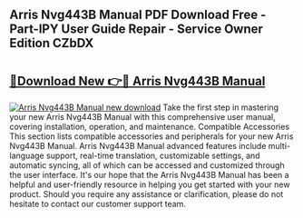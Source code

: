 ## Arris Nvg443B Manual PDF Download Free - Part-lPY User Guide Repair - Service Owner Edition CZbDX

# <h2><a href="http://bc2500.oget.top/?id=Arris+Nvg443B+Manual">🔗Download New 👉🔴 Arris Nvg443B Manual</a></h2>

[![Arris Nvg443B Manual new download](https://i.imgur.com/5g1atiW.png)](http://bc2500.oget.top/?id=Arris+Nvg443B+Manual)
Take the first step in mastering your new Arris Nvg443B Manual with this comprehensive user manual, covering installation, operation, and maintenance. Compatible Accessories This section lists compatible accessories and peripherals for your new Arris Nvg443B Manual. Arris Nvg443B Manual advanced features include multi-language support, real-time translation, customizable settings, and automatic syncing, all of which can be accessed and customized through the user interface. It's our hope that the Arris Nvg443B Manual has been a helpful and user-friendly resource in helping you get started with your new product. Should you require any assistance or clarification, please do not hesitate to contact our customer support team.
